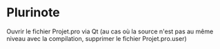 # Plurinote
Ouvrir le fichier Projet.pro via Qt (au cas où la source n'est pas au même niveau avec la compilation, supprimer le fichier Projet.pro.user)
